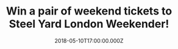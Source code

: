 ---
campaign-uuid: "c-1922cb23-c668-4c89-9c3c-eabfc9453013"
type: "Preview"
category: "tickets"
date: "2018-05-10T17:00:00.000Z"
end-date: "2018-05-17T23:59:00.000Z"
disable-form: false
is_promoted: false
has_entry_page: true
title: "Win a pair of weekend tickets to Steel Yard London Weekender!"
competition-description: "<p>Get ready: we have the perfect plan for YOU this coming\
  \ May Bank Holiday weekend! Following last year’s sell out success in Victoria Park,\
  \ Steel Yard is back, this time taking over Finsbury Park to dominate the capital’\
  s skyline once again and we’ve managed to get our hands on 3 pairs of weekend tickets\
  \ for 3 lucky NME readers to win!</p>\r\n<p>Wanna be there now?</p>"
hero-header: "Win a pair of weekend tickets to Steel Yard London Weekender!"
terms-confirmation: "N/A"
banner-img: "https://assets.expresslyapp.com/asset-bf066666-f088-4b42-bcb8-38a286ef5836.jpg"
logo-left-href: "https://www.creamfields.com/steelyardlondon"
logo-left-image: "https://assets.expresslyapp.com/asset-4f02d1f3-a003-4711-9633-41391a6faa9b.jpg"
logo-left-title: "Cream"
bg-image-hero: "https://assets.expresslyapp.com/asset-ab8f599c-951e-41f8-9577-4770220dfea2.jpg"
bg-image-first: "https://assets.expresslyapp.com/asset-54734a6c-1998-4aa7-a5c5-0a097a32570e.png"
bg-image-second: "https://assets.expresslyapp.com/asset-80c9bf4b-6fb7-43e0-8f16-e3f1ebbaecda.jpg"
bg-image-third: "https://assets.expresslyapp.com/asset-a5f6c5b4-b100-438d-a2c4-f32d4615e1ff.jpg"
section1-content: "<p>Above & Beyond kick off the dance music weekender on Saturday\
  \ for what will be their biggest London show to date. No strangers to packing out\
  \ big venues, in 2018 they take it to the next level at the helm of the Steel Yard.\
  \ Joining them are an array of acts from the Anjunabeats stable, with performances\
  \ from Eli & Fur, Gabriel & Dresden, Genix & Sunny Lax, Grum, ilan Bluestone, Oliver\
  \ Smith and Spencer Brown.</p>\r\n<p>Sunday will be headlined by one of the most\
  \ prolific and enduring artists on the planet, Grammy award winning Tiësto. Those\
  \ joining him on the bill on Sunday include Steve Angello, Faithless (DJ Set) and\
  \ Tchami & Malaa.</p>"
section2-content: "The award-winning Steel Yard superstructure was designed and created\
  \ exclusively for Creamfields and has gone on to revolutionise the event experience\
  \ for electronic music fans. Featuring ground breaking technology and production,\
  \ Steel Yard has become a unique and exciting addition to the festival calendar."
section3-content: "Fancy coming with us? Competition closes on Thursday 17 May at\
  \ 23:59 so complete the form below for a chance to win a pair of weekend tickets\
  \ and you could be spending your next Bank Holiday weekend at Steel Yard thanks\
  \ to NME!"
entry-title: "Win a pair of weekend tickets to Steel Yard London Weekender!"
entry-content: "<p>Hurry up! Complete the form below before May 17th at 23:59 to be\
  \ in with a chance to rock out with Steel Yard in Finsbury Park next May Bank Holiday\
  \ weekend!</p>"
has-winner: false
prize-description: "A pair of weekend tickets to Steel Yard London Weekender."
prize-restrictions: "Winner is responsible for any transport costs to/from the event."
---